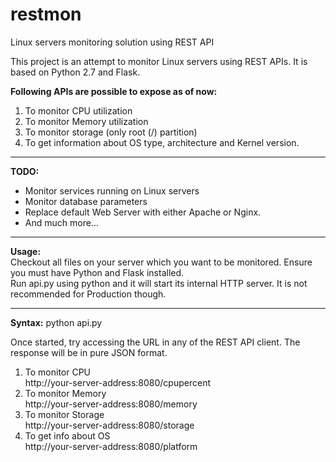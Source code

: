 # restmon
Linux servers monitoring solution using REST API

This project is an attempt to monitor Linux servers using REST APIs. 
It is based on Python 2.7 and Flask.

<b>Following APIs are possible to expose as of now:</b>
<ol>
<li>To monitor CPU utilization</li>
<li>To monitor Memory utilization</li>
<li>To monitor storage (only root (/) partition)</li>
<li>To get information about OS type, architecture and Kernel version.</li>
</ol>
<hr>
<b>TODO:</b>
<ul>
<li>Monitor services running on Linux servers</li>
<li>Monitor database parameters</li>
<li>Replace default Web Server with either Apache or Nginx.</li>
<li>And much more...</li>
</ul>
<hr>
<b>Usage:</b><br>
Checkout all files on your server which you want to be monitored. Ensure you must have Python and Flask installed.<br>
Run api.py using python and it will start its internal HTTP server. It is not recommended for Production though.
<hr>
<b>Syntax:</b>
python api.py

Once started, try accessing the URL in any of the REST API client. The response will be in pure JSON format.<br>
1. To monitor CPU<br>
http://your-server-address:8080/cpupercent<br>
2. To monitor Memory<br>
http://your-server-address:8080/memory<br>
3. To monitor Storage<br>
http://your-server-address:8080/storage<br>
4. To get info about OS<br>
http://your-server-address:8080/platform<br>


